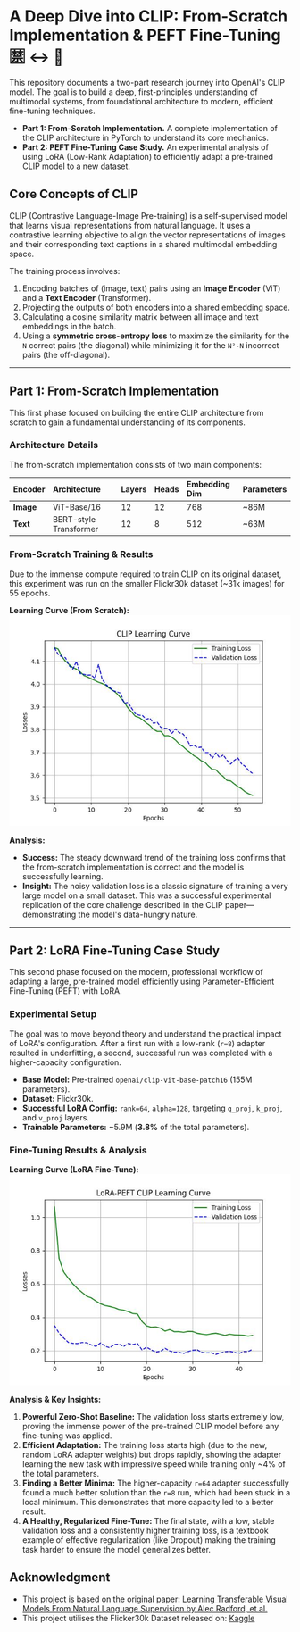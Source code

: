 # A Deep Dive into CLIP: From-Scratch Implementation & PEFT Fine-Tuning 🈲 <-> 🌉

This repository documents a two-part research journey into OpenAI's CLIP model. The goal is to build a deep, first-principles understanding of multimodal systems, from foundational architecture to modern, efficient fine-tuning techniques.

-   **Part 1: From-Scratch Implementation.** A complete implementation of the CLIP architecture in PyTorch to understand its core mechanics.
-   **Part 2: PEFT Fine-Tuning Case Study.** An experimental analysis of using LoRA (Low-Rank Adaptation) to efficiently adapt a pre-trained CLIP model to a new dataset.

## Core Concepts of CLIP

CLIP (Contrastive Language-Image Pre-training) is a self-supervised model that learns visual representations from natural language. It uses a contrastive learning objective to align the vector representations of images and their corresponding text captions in a shared multimodal embedding space.

The training process involves:
1.  Encoding batches of (image, text) pairs using an **Image Encoder** (ViT) and a **Text Encoder** (Transformer).
2.  Projecting the outputs of both encoders into a shared embedding space.
3.  Calculating a cosine similarity matrix between all image and text embeddings in the batch.
4.  Using a **symmetric cross-entropy loss** to maximize the similarity for the `N` correct pairs (the diagonal) while minimizing it for the `N²-N` incorrect pairs (the off-diagonal).

---

## Part 1: From-Scratch Implementation

This first phase focused on building the entire CLIP architecture from scratch to gain a fundamental understanding of its components.

### Architecture Details

The from-scratch implementation consists of two main components:

| Encoder | Architecture | Layers | Heads | Embedding Dim | Parameters |
| :--- | :--- | :--- | :--- | :--- | :--- |
| **Image** | ViT-Base/16 | 12 | 12 | 768 | ~86M |
| **Text** | BERT-style Transformer | 12 | 8 | 512 | ~63M |

### From-Scratch Training & Results

Due to the immense compute required to train CLIP on its original dataset, this experiment was run on the smaller Flickr30k dataset (~31k images) for 55 epochs.

**Learning Curve (From Scratch):**
![CLIP Learning Curve From Scratch](./assets/clip_learning_curve.jpg)

**Analysis:**
-   **Success:** The steady downward trend of the training loss confirms that the from-scratch implementation is correct and the model is successfully learning.
-   **Insight:** The noisy validation loss is a classic signature of training a very large model on a small dataset. This was a successful experimental replication of the core challenge described in the CLIP paper—demonstrating the model's data-hungry nature.

---

## Part 2: LoRA Fine-Tuning Case Study

This second phase focused on the modern, professional workflow of adapting a large, pre-trained model efficiently using Parameter-Efficient Fine-Tuning (PEFT) with LoRA.

### Experimental Setup

The goal was to move beyond theory and understand the practical impact of LoRA's configuration. After a first run with a low-rank (`r=8`) adapter resulted in underfitting, a second, successful run was completed with a higher-capacity configuration.

-   **Base Model:** Pre-trained `openai/clip-vit-base-patch16` (155M parameters).
-   **Dataset:** Flickr30k.
-   **Successful LoRA Config:** `rank=64`, `alpha=128`, targeting `q_proj`, `k_proj`, and `v_proj` layers.
-   **Trainable Parameters:** ~5.9M (**3.8%** of the total parameters).

### Fine-Tuning Results & Analysis

**Learning Curve (LoRA Fine-Tune):**
![LoRA PEFT CLIP Learning Curve](./assets/peft_clip_learning_curve_64.jpg)

**Analysis & Key Insights:**

1.  **Powerful Zero-Shot Baseline:** The validation loss starts extremely low, proving the immense power of the pre-trained CLIP model before any fine-tuning was applied.
2.  **Efficient Adaptation:** The training loss starts high (due to the new, random LoRA adapter weights) but drops rapidly, showing the adapter learning the new task with impressive speed while training only ~4% of the total parameters.
3.  **Finding a Better Minima:** The higher-capacity `r=64` adapter successfully found a much better solution than the `r=8` run, which had been stuck in a local minimum. This demonstrates that more capacity led to a better result.
4.  **A Healthy, Regularized Fine-Tune:** The final state, with a low, stable validation loss and a consistently higher training loss, is a textbook example of effective regularization (like Dropout) making the training task harder to ensure the model generalizes better.

## Acknowledgment
- This project is based on the original paper: [Learning Transferable Visual Models From Natural Language Supervision by Alec Radford, et al.](https://arxiv.org/abs/2103.00020)
- This project utilises the Flicker30k Dataset released on: [Kaggle](https://www.kaggle.com/datasets/hsankesara/flickr-image-dataset)